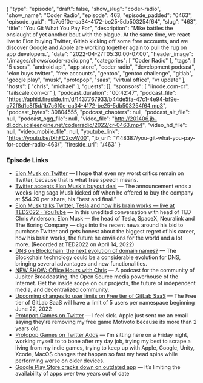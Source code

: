 {
  "type": "episode",
  "draft": false,
  "show_slug": "coder-radio",
  "show_name": "Coder Radio",
  "episode": 463,
  "episode_padded": "0463",
  "episode_guid": "1b7c6f0e-ca34-4172-be25-5db503254f64",
  "slug": "463",
  "title": "You Git What You Pay For",
  "description": "Mike battles the onslaught of yet another bout with the plague. At the same time, we react live to Elon buying Twitter, Gitlab kicking off some free accounts, and we discover Google and Apple are working together again to pull the rug on app developers.",
  "date": "2022-04-27T05:30:00-07:00",
  "header_image": "/images/shows/coder-radio.png",
  "categories": [
    "Coder Radio"
  ],
  "tags": [
    "5 users",
    "android api",
    "app store",
    "coder radio",
    "development podcast",
    "elon buys twitter",
    "free accounts",
    "gentoo",
    "gentoo challenge",
    "gitlab",
    "google play",
    "musk",
    "protopop",
    "saas",
    "virtual office",
    "vr update"
  ],
  "hosts": [
    "chris",
    "michael"
  ],
  "guests": [],
  "sponsors": [
    "linode.com-cr",
    "tailscale.com-cr"
  ],
  "podcast_duration": "00:42:47",
  "podcast_file": "https://aphid.fireside.fm/d/1437767933/b44de5fa-47c1-4e94-bf9e-c72f8d1c8f5d/1b7c6f0e-ca34-4172-be25-5db503254f64.mp3",
  "podcast_bytes": 30804555,
  "podcast_chapters": null,
  "podcast_alt_file": null,
  "podcast_ogg_file": null,
  "video_file": "http://201406.jb-dl.cdn.scaleengine.net/coderradio/2022/cr-0463.mp4",
  "video_hd_file": null,
  "video_mobile_file": null,
  "youtube_link": "https://youtu.be/lXhFC2cvW00",
  "jb_url": "/148387/you-git-what-you-pay-for-coder-radio-463/",
  "fireside_url": "/463"
}


### Episode Links

  * [Elon Musk on Twitter](https://twitter.com/elonmusk/status/1518623997054918657?s=21&t=YlH_CSNPfLRhA6KGPUkZAQ "Elon Musk on Twitter") — I hope that even my worst critics remain on Twitter, because that is what free speech means.
  * [Twitter accepts Elon Musk's buyout deal](https://www.cnbc.com/2022/04/25/twitter-accepts-elon-musks-buyout-deal.html "Twitter accepts Elon Musk's buyout deal") — The announcement ends a weeks-long saga Musk kicked off when he offered to buy the company at $54.20 per share, his “best and final.”
  * [Elon Musk talks Twitter, Tesla and how his brain works — live at TED2022 - YouTube](https://www.youtube.com/watch?v=cdZZpaB2kDM&t=708s "Elon Musk talks Twitter, Tesla and how his brain works — live at TED2022 - YouTube") — In this unedited conversation with head of TED Chris Anderson, Elon Musk — the head of Tesla, SpaceX, Neuralink and The Boring Company — digs into the recent news around his bid to purchase Twitter and gets honest about the biggest regret of his career, how his brain works, the future he envisions for the world and a lot more. (Recorded at TED2022 on April 14, 2022)
  * [DNS on Blockchain: the next evolution of domain names?](https://blog.nameshield.com/blog/2020/04/08/dns-on-blockchain-the-next-evolution-of-domain-names/ "DNS on Blockchain: the next evolution of domain names?") — The Blockchain technology could be a considerable evolution for DNS, bringing several advantages and new functionalities. 
  * [NEW SHOW: Office Hours with Chris](https://www.officehours.hair/ "NEW SHOW: Office Hours with Chris") — A podcast for the community of Jupiter Broadcasting, the Open Source media powerhouse of the Internet. Get the inside scope on our projects, the future of independent media, and decentralized community.
  * [Upcoming changes to user limits on Free tier of GitLab SaaS](https://about.gitlab.com/blog/2022/03/24/efficient-free-tier/ "Upcoming changes to user limits on Free tier of GitLab SaaS") — The Free tier of GitLab SaaS will have a limit of 5 users per namespace beginning June 22, 2022 
  * [Protopop Games on Twitter](https://twitter.com/protopop/status/1517701619374338050 "Protopop Games on Twitter") — I feel sick. Apple just sent me an email saying they're removing my free game Motivoto because its more than 2 years old.
  * [Protopop Games on Twitter Adds](https://twitter.com/protopop/status/1517702095482331137 "Protopop Games on Twitter Adds") — I'm sitting here on a Friday night, working myself to to bone after my day job, trying my best to scrape a living from my indie games, trying to keep up with Apple, Google, Unity, Xcode, MacOS changes that happen so fast my head spins while performing worse on older devices.
  * [Google Play Store cracks down on outdated app](https://www.theverge.com/2022/4/7/23014518/google-play-store-cracks-down-on-outdated-apps "Google Play Store cracks down on outdated app") — It’s limiting the availability of apps over two years out of date 


